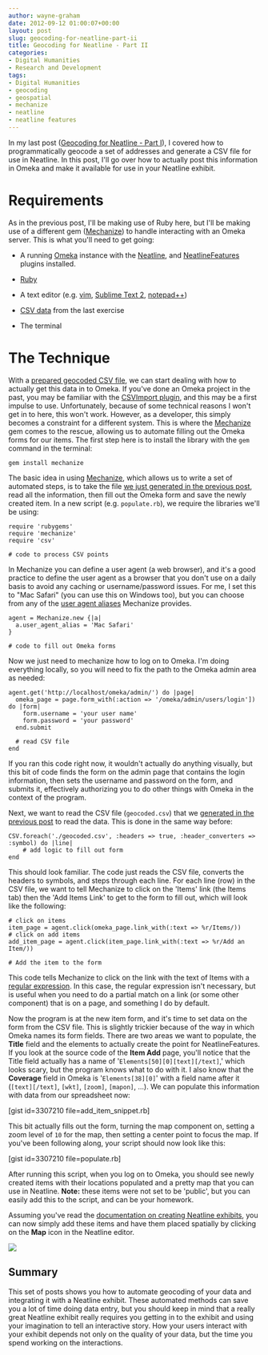 ```yaml
---
author: wayne-graham
date: 2012-09-12 01:00:07+00:00
layout: post
slug: geocoding-for-neatline-part-ii
title: Geocoding for Neatline - Part II
categories:
- Digital Humanities
- Research and Development
tags:
- Digital Humanities
- geocoding
- geospatial
- mechanize
- neatline
- neatline features
---
```


In my last post ([Geocoding for Neatline - Part I]( http://www.scholarslab.org/digital-humanities/geocoding-for-neatline-part-i)), I covered how to programmatically geocode a set of addresses and generate a CSV file for use in Neatline. In this post, I'll go over how to actually post this information in Omeka and make it available for use in your Neatline exhibit.



# Requirements



As in the previous post, I'll be making use of Ruby here, but I'll be making use of a different gem ([Mechanize](https://rubygems.org/gems/mechanize)) to handle interacting with an Omeka server. This is what you'll need to get going:





  * A running [Omeka](http://omeka.org/) instance with the [Neatline](http://omeka.org/add-ons/plugins/neatline/), and [NeatlineFeatures](http://omeka.org/add-ons/plugins/neatlinefeatures/) plugins installed.


  * [Ruby](http://www.ruby-lang.org/en/)


  * A text editor (e.g. [vim](http://www.vim.org/), [Sublime Text 2](http://www.sublimetext.com/2), [notepad++](http://notepad-plus-plus.org/))


  * [CSV data](https://gist.github.com/3307210#file_geocoded.csv) from the last exercise


  * The terminal





# The Technique



With a [prepared geocoded CSV file](https://gist.github.com/3307210#file_geocoded.csv), we can start dealing with how to actually get this data in to Omeka. If you've done an Omeka project in the past, you may be familiar with the [CSVImport plugin](http://omeka.org/add-ons/plugins/csv-import/), and this may be a first impulse to use. Unfortunately, because of some technical reasons I won't get in to here, this won't work. However, as a developer, this simply becomes a constraint for a different system. This is where the [Mechanize](http://rubygems.org/gems/mechanize) gem comes to the rescue, allowing us to automate filling out the Omeka forms for our items. The first step here is to install the library with the `gem` command in the terminal:

```
gem install mechanize
```

The basic idea in using [Mechanize](http://rubygems.org/gems/mechanize), which allows us to write a set of automated steps, is to take the file [we just generated in the previous post](https://gist.github.com/3307210#file_geocoded.csv), read all the information, then fill out the Omeka form and save the newly created item. In a new script (e.g. `populate.rb`), we require the libraries we'll be using:

```
require 'rubygems'
require 'mechanize'
require 'csv'

# code to process CSV points
```

In Mechanize you can define a user agent (a web browser), and it's a good practice to define the user agent as a browser that you don't use on a daily basis to avoid any caching or username/password issues. For me, I set this to "Mac Safari" (you can use this on Windows too), but you can choose from any of the [user agent aliases](https://github.com/tenderlove/mechanize/blob/master/lib/mechanize.rb#L90) Mechanize provides.

```
agent = Mechanize.new {|a|
  a.user_agent_alias = 'Mac Safari'
}

# code to fill out Omeka forms
```

Now we just need to mechanize how to log on to Omeka. I'm doing everything locally, so you will need to fix the path to the Omeka admin area as needed:

```
agent.get('http://localhost/omeka/admin/') do |page|
  omeka_page = page.form_with(:action => '/omeka/admin/users/login']) do |form|
    form.username = 'your user name'
    form.password = 'your password'
  end.submit

  # read CSV file
end
```

If you ran this code right now, it wouldn't actually do anything visually, but this bit of code finds the form on the admin page that contains the login information, then sets the username and password on the form, and submits it, effectively authorizing you to do other things with Omeka in the context of the program.

Next, we want to read the CSV file (`geocoded.csv`) that we [generated in the previous post](https://gist.github.com/3307210#file_geocoded.csv) to read the data. This is done in the same way before:

```
CSV.foreach('./geocoded.csv', :headers => true, :header_converters => :symbol) do |line|
    # add logic to fill out form
end
```

This should look familiar. The code just reads the CSV file, converts the headers to symbols, and steps through each line. For each line (row) in the CSV file, we want to tell Mechanize to click on the 'Items' link (the Items tab) then the 'Add Items Link' to get to the form to fill out, which will look like the following:

```
# click on items
item_page = agent.click(omeka_page.link_with(:text => %r/Items/))
# click on add items
add_item_page = agent.click(item_page.link_with(:text => %r/Add an Item/))

# Add the item to the form
```

This code tells Mechanize to click on the link with the text of Items with a [regular expression](https://en.wikipedia.org/wiki/Regular_expression). In this case, the regular expression isn't necessary, but is useful when you need to do a partial match on a link (or some other component) that is on a page, and something I do by default.

Now the program is at the new item form, and it's time to set data on the form from the CSV file. This is slightly trickier because of the way in which Omeka names its form fields. There are two areas we want to populate, the **Title** field and the elements to actually create the point for NeatlineFeatures. If you look at the source code of the **Item Add** page, you'll notice that the Title field actually has a name of '`Elements[50][0][text][/text]`,' which looks scary, but the program knows what to do with it. I also know that the **Coverage** field in Omeka is '`Elements[38][0]`' with a field name after it (`[text][/text]`, `[wkt]`, `[zoom]`, `[mapon]`, ...). We can populate this information with data from our spreadsheet now:

[gist id=3307210 file=add_item_snippet.rb]

This bit actually fills out the form, turning the map component on, setting a zoom level of `10` for the map, then setting a center point to focus the map. If you've been following along, your script should now look like this:

[gist id=3307210 file=populate.rb]

After running this script, when you log on to Omeka, you should see newly created items with their locations populated and a pretty map that you can use in Neatline. **Note:** these items were not set to be 'public', but you can easily add this to the script, and can be your homework. 

Assuming you've read the [documentation on creating Neatline exhibits](http://neatline.org/plugins/neatline/), you can now simply add these items and have them placed spatially by clicking on the **Map** icon in the Neatline editor.

[![](http://www.scholarslab.org/wp-content/uploads/2012/09/neatline_features-300x199.png)](http://www.scholarslab.org/wp-content/uploads/2012/09/neatline_features.png)



## Summary


This set of posts shows you how to automate geocoding of your data and integrating it with a Neatline exhibit. These automated methods can save you a lot of time doing data entry, but you should keep in mind that a really great Neatline exhibit really requires you getting in to the exhibit and using your imagination to tell an interactive story. How your users interact with your exhibit depends not only on the quality of your data, but the time you spend working on the interactions.
